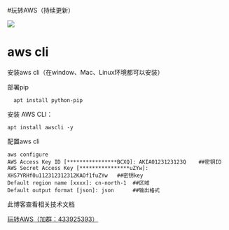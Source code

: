 
#玩转AWS（持续更新）


![](https://i.imgur.com/6kSnjBr.png)




# aws cli 


安装aws cli（在window、Mac、Linux环境都可以安装）
    
部署pip

      apt install python-pip

安装 AWS CLI：

    apt install awscli -y

配置aws cli

    aws configure
    AWS Access Key ID [****************BCXQ]: AKIAO123123123Q    ##密钥ID
    AWS Secret Access Key [****************uZYw]: XHS7YRHf0u112312312312KAOf1fuZYw   ##密钥key
    Default region name [xxxx]: cn-north-1  ##区域
    Default output format [json]: json      ##输出格式
 

此博客查看相关技术文档

[玩转AWS（加群：433925393）](https://www.cnblogs.com/syaving/p/8649729.html/)




